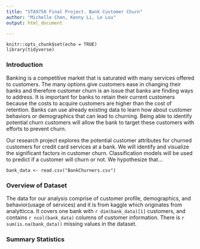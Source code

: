 ```yaml
---
title: "STA9750 Final Project. Bank Customer Churn"
author: "Michelle Chen, Kenny Li, Le Lou"
output: html_document

---
```


```{r setup, include=FALSE}
knitr::opts_chunk$set(echo = TRUE)
library(tidyverse)
```

### Introduction

Banking is a competitive market that is saturated with many services offered to customers. The many options give customers ease in changing their banks and therefore customer churn is an issue that banks are finding ways to address. It is important for banks to retain their current customers because the costs to acquire customers are higher than the cost of retention. Banks can use already existing data to learn how about customer behaviors or demographics that can lead to churning. Being able to identify potential churn customers will allow the bank to target these customers with efforts to prevent churn. 

Our research project explores the potential customer attributes for churned customers for credit card services at a bank. We will identify and visualize the significant factors in customer churn. Classification models will be used to predict if a customer will churn or not. We hypothesize that... 


```{r Overview of Dataset/Clean Data}
bank_data <- read.csv("BankChurners.csv")

```

### Overview of Dataset
The data for our analysis comprise of customer profile, demographics, and behavior(usage of services) and it is from kaggle which originates from analytticca. It covers one bank with `r dim(bank_data)[1]` customers, and contains `r ncol(bank_data)` columns of customer information. There is `r sum(is.na(bank_data))` missing values in the dataset.

### Summary Statistics





